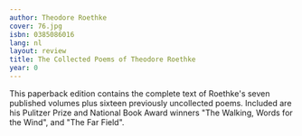 ```yaml
---
author: Theodore Roethke
cover: 76.jpg
isbn: 0385086016
lang: nl
layout: review
title: The Collected Poems of Theodore Roethke
year: 0
---
```


This paperback edition contains the complete text of Roethke's seven published volumes plus sixteen previously uncollected poems. Included are his Pulitzer Prize and National Book Award winners "The Walking, Words for the Wind", and "The Far Field".
